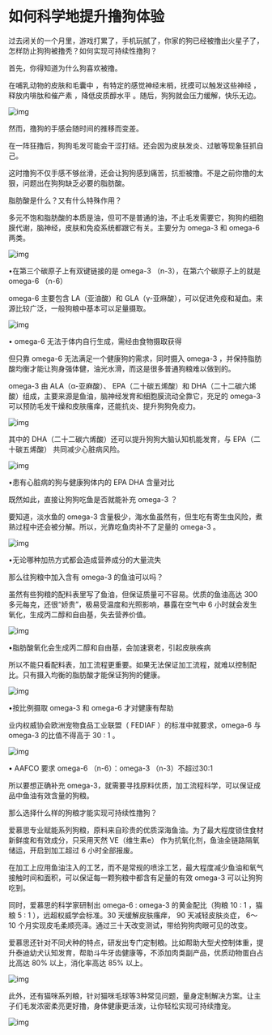 # 如何科学地提升撸狗体验

过去闭关的一个月里，游戏打累了，手机玩腻了，你家的狗已经被撸出火星子了，怎样防止狗狗被撸秃？如何实现可持续性撸狗？

 

首先，你得知道为什么狗喜欢被撸。

 

在哺乳动物的皮肤和毛囊中 ，有特定的感觉神经末梢，抚摸可以触发这些神经 ，释放内啡肽和催产素 ，降低皮质醇水平 。随后，狗狗就会压力缓解，快乐无边。

 

![img](https://mmbiz.qpic.cn/mmbiz_png/SlOqFKqEO4HAiceXLhOUicGGcRJQXdH9E5qGfWp6AMGAV1M8h3Hn16HypPQsyxmrp5I3JBWibezwyGS4SIAR0yEgg/640?wx_fmt=png)



然而，撸狗的手感会随时间的推移而变差。



在一阵狂撸后，狗狗毛发可能会干涩打结。还会因为皮肤发炎、过敏等现象狂抓自己。



这时撸狗不仅手感不够丝滑，还会让狗狗感到痛苦，抗拒被撸。不是之前你撸的太狠，问题出在狗狗缺乏必要的脂肪酸。



脂肪酸是什么？又有什么特殊作用？



多元不饱和脂肪酸的本质是油，但可不是普通的油，不止毛发需要它，狗狗的细胞膜代谢，脑神经，皮肤和免疫系统都跟它有关。主要分为 omega-3 和 omega-6 两类。

 

![img](https://mmbiz.qpic.cn/mmbiz_png/SlOqFKqEO4HAiceXLhOUicGGcRJQXdH9E5Z8XiaQhl2CmdplC0aXqqWe115Z8PribficiaC33fr6PH4AN9WezlyHfW3A/640?wx_fmt=png)

  

•在第三个碳原子上有双键链接的是 omega-3 （n-3），在第六个碳原子上的就是 omega-6 （n-6）

 

omega-6 主要包含 LA（亚油酸）和 GLA（γ-亚麻酸），可以促进免疫和凝血。来源比较广泛，一般狗粮中基本可以足量摄取。

  

![img](https://mmbiz.qpic.cn/mmbiz_jpg/SlOqFKqEO4HAiceXLhOUicGGcRJQXdH9E5CYKicibRFiboO72A4yqNicHxGMJywg8d5icEz46kahfYXakdkax9OF6WiamA/640?wx_fmt=jpeg)

 • omega-6 无法于体内自行生成，需经由食物摄取获得



但只靠 omega-6 无法满足一个健康狗的需求，同时摄入 omega-3 ，并保持脂肪酸均衡才能让狗身强体健，油光水滑，而这是很多普通狗粮难以做到的。



omega-3 由 ALA（α-亚麻酸）、 EPA（二十碳五烯酸）和 DHA（二十二碳六烯酸）组成，主要来源是鱼油，脑神经发育和细胞膜流动全靠它，充足的 omega-3 可以预防毛发干燥和皮肤瘙痒，还能抗炎、提升狗狗免疫力。



![img](https://mmbiz.qpic.cn/mmbiz_jpg/SlOqFKqEO4HAiceXLhOUicGGcRJQXdH9E57POyASQIHwiaK4tdYJSbkXGqxWK5aibGmy3PicLP7D1f022P0B9DVFaBw/640?wx_fmt=jpeg)



其中的 DHA（二十二碳六烯酸）还可以提升狗狗大脑认知机能发育，与 EPA（二十碳五烯酸） 共同减少心脏病风险。



![img](https://mmbiz.qpic.cn/mmbiz_jpg/SlOqFKqEO4HAiceXLhOUicGGcRJQXdH9E5wNBLJwtErHnD625IXj7I5Moo2m3KY5jrLxf3aELK9fcz1iaUWy04Evw/640?wx_fmt=jpeg)

•患有心脏病的狗与健康狗体内的 EPA DHA 含量对比



既然如此，直接让狗狗吃鱼是否就能补充 omega-3 ？



要知道，淡水鱼的 omega-3 含量极少，海水鱼虽然有，但生吃有寄生虫风险，煮熟过程中还会被分解。所以，光靠吃鱼肉补不了足量的 omega-3 。



![img](https://mmbiz.qpic.cn/mmbiz_png/SlOqFKqEO4HAiceXLhOUicGGcRJQXdH9E5JibcXSAj4GY2g2wKFib0RPNJovSpNvnWGCFnTvCDMNicn9tnphv1SPkvA/640?wx_fmt=png)

•无论哪种加热方式都会造成营养成分的大量流失



那么往狗粮中加入含有 omega-3 的鱼油可以吗？



虽然有些狗粮的配料表里写了鱼油，但保证质量可不容易。优质的鱼油高达 300 多元每克，还很“娇贵”，极易受温度和光照影响，暴露在空气中 6 小时就会发生氧化，生成丙二醇和自由基，失去营养价值。



![img](https://mmbiz.qpic.cn/mmbiz_png/SlOqFKqEO4HAiceXLhOUicGGcRJQXdH9E5vMSVbLU0VpZwYz57XQDqWOuuYPibbUcCjicGcl3jwEC4kHZricc62R1eQ/640?wx_fmt=png)

•脂肪酸氧化会生成丙二醇和自由基，会加速衰老，引起皮肤疾病



所以不能只看配料表，加工流程更重要。如果无法保证加工流程，就难以控制配比。只有摄入均衡的脂肪酸才能保证狗狗的健康。



![img](https://mmbiz.qpic.cn/mmbiz_jpg/SlOqFKqEO4HAiceXLhOUicGGcRJQXdH9E5FUOIjERDNK0uR6s1Al6iatr8TwseYzDzg4noJ2kwFhdbBn3iaOV00NQA/640?wx_fmt=jpeg)

•按比例摄取 omega-3 和 omega-6 才对健康有帮助



业内权威协会欧洲宠物食品工业联盟（ FEDIAF ）的标准中就要求，omega-6 与 omega-3 的比值不得高于 30 : 1 。



 

![img](https://mmbiz.qpic.cn/mmbiz_png/SlOqFKqEO4HAiceXLhOUicGGcRJQXdH9E50ogWvoSW0POg9SvWISMGZqNzwQwu7JD4tvRRVUdbelVjsicrTFib16ZA/640?wx_fmt=png)

• AAFCO 要求 omega-6 （n-6）：omega-3 （n-3）不超过30:1



所以要想正确补充 omega-3，就需要寻找原料优质，加工流程科学，可以保证成品中鱼油有效含量的狗粮。



那么选择什么样的狗粮才能实现可持续性撸狗？



爱慕思专业赋能系列狗粮，原料来自珍贵的优质深海鱼油。为了最大程度锁住食材新鲜度和有效成分，只采用天然 VE（维生素e） 作为抗氧化剂，鱼油全链路隔氧储运，开启到加工超过 6 小时全部报废。



在加工上应用鱼油注入的工艺，而不是常规的喷涂工艺，最大程度减少鱼油和氧气接触时间和面积，可以保证每一颗狗粮中都含有足量的有效 omega-3 可以让狗狗吃到。



同时，爱慕思的科学家研制出 omega-6 : omega-3 的黄金配比（狗粮 10 : 1 ，猫粮 5 : 1 ），远超权威学会标准。30 天缓解皮肤瘙痒， 90 天减轻皮肤炎症， 6～10 个月实现皮毛柔顺亮泽。通过三十天改变测试，带给狗狗肉眼可见的改变。



爱慕思还针对不同犬种的特点，研发出专门定制粮。比如帮助大型犬控制体重，提升泰迪幼犬认知发育，帮助斗牛牙齿健康等，不添加肉类副产品，优质动物蛋白占比高达 80% 以上，消化率高达 85% 以上。



![img](https://mmbiz.qpic.cn/mmbiz_jpg/SlOqFKqEO4HAiceXLhOUicGGcRJQXdH9E5BXX4oEKpgblicoutuokQdn4lgR4c7GGEff32QgtDscr4WTunmsRvJ7g/640?wx_fmt=jpeg)



此外，还有猫咪系列粮，针对猫咪毛球等3种常见问题，量身定制解决方案。让主子们毛发浓密柔亮更好撸，身体健康更活泼，让你轻松实现可持续撸宠。



![img](https://mmbiz.qpic.cn/mmbiz_jpg/SlOqFKqEO4HAiceXLhOUicGGcRJQXdH9E5ajkG92XVN8SD8UDzlg5qia5YXLgAgiaCIe3NuR5VicZMtzrsw2qmpyoKw/640?wx_fmt=jpeg)